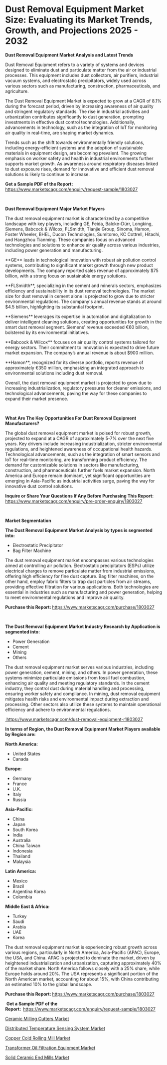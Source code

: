 <p><h1>Dust Removal Equipment Market Size: Evaluating its Market Trends, Growth, and Projections 2025 - 2032</h1></p><p><strong>Dust Removal Equipment Market Analysis and Latest Trends</strong></p>
<p><p>Dust Removal Equipment refers to a variety of systems and devices designed to eliminate dust and particulate matter from the air or industrial processes. This equipment includes dust collectors, air purifiers, industrial vacuum systems, and electrostatic precipitators, widely used across various sectors such as manufacturing, construction, pharmaceuticals, and agriculture.</p><p>The Dust Removal Equipment Market is expected to grow at a CAGR of 8.1% during the forecast period, driven by increasing awareness of air quality and stringent regulatory standards. The rise in industrial activities and urbanization contributes significantly to dust generation, prompting investments in effective dust control technologies. Additionally, advancements in technology, such as the integration of IoT for monitoring air quality in real-time, are shaping market dynamics. </p><p>Trends such as the shift towards environmentally friendly solutions, including energy-efficient systems and the adoption of sustainable materials in equipment design, are becoming prevalent. The growing emphasis on worker safety and health in industrial environments further supports market growth. As awareness around respiratory diseases linked to dust exposure rises, demand for innovative and efficient dust removal solutions is likely to continue to increase.</p></p>
<p><strong>Get a Sample PDF of the Report:&nbsp;</strong> <a href="https://www.marketscagr.com/enquiry/request-sample/1803027?utm_campaign=2041&utm_medium=2&utm_source=Github&utm_content=ia&utm_term=10042025&utm_id=dust-removal-equipment">https://www.marketscagr.com/enquiry/request-sample/1803027</a></p>
<p>&nbsp;</p>
<p><strong>Dust Removal Equipment Major Market Players</strong></p>
<p><p>The dust removal equipment market is characterized by a competitive landscape with key players, including GE, Feida, Balcke-Dürr, Longking, Siemens, Babcock & Wilcox, FLSmidth, Tianjie Group, Sinoma, Hamon, Foster Wheeler, BHEL, Ducon Technologies, Sumitomo, KC Cottrell, Hitachi, and Hangzhou Tianming. These companies focus on advanced technologies and solutions to enhance air quality across various industries, including power generation and manufacturing.</p><p>**GE** leads in technological innovation with robust air pollution control systems, contributing to significant market growth through new product developments. The company reported sales revenue of approximately $75 billion, with a strong focus on sustainable energy solutions.</p><p>**FLSmidth**, specializing in the cement and minerals sectors, emphasizes efficiency and sustainability in its dust removal technologies. The market size for dust removal in cement alone is projected to grow due to stricter environmental regulations. The company's annual revenue stands at around $4.5 billion, highlighting its substantial footprint.</p><p>**Siemens** leverages its expertise in automation and digitalization to deliver intelligent cleaning solutions, creating opportunities for growth in the smart dust removal segment. Siemens' revenue exceeded €60 billion, bolstered by its environmental initiatives.</p><p>**Babcock & Wilcox** focuses on air quality control systems tailored for energy sectors. Their commitment to innovation is expected to drive future market expansion. The company’s annual revenue is about $900 million.</p><p>**Hamon**, recognized for its diverse portfolio, reports revenue of approximately €350 million, emphasizing an integrated approach to environmental solutions including dust removal.</p><p>Overall, the dust removal equipment market is projected to grow due to increasing industrialization, regulatory pressures for cleaner emissions, and technological advancements, paving the way for these companies to expand their market presence.</p></p>
<p>&nbsp;</p>
<p><strong>What Are The Key Opportunities For Dust Removal Equipment Manufacturers?</strong></p>
<p><p>The global dust removal equipment market is poised for robust growth, projected to expand at a CAGR of approximately 5-7% over the next five years. Key drivers include increasing industrialization, stricter environmental regulations, and heightened awareness of occupational health hazards. Technological advancements, such as the integration of smart sensors and IoT for real-time monitoring, are transforming product efficiency. The demand for customizable solutions in sectors like manufacturing, construction, and pharmaceuticals further fuels market expansion. North America and Europe remain dominant, yet significant opportunities are emerging in Asia-Pacific as industrial activities surge, paving the way for innovative dust control solutions.</p></p>
<p><strong>Inquire or Share Your Questions If Any Before Purchasing This Report:</strong> <a href="https://www.marketscagr.com/enquiry/pre-order-enquiry/1803027?utm_campaign=2041&utm_medium=2&utm_source=Github&utm_content=ia&utm_term=10042025&utm_id=dust-removal-equipment">https://www.marketscagr.com/enquiry/pre-order-enquiry/1803027</a></p>
<p>&nbsp;</p>
<p><strong>Market Segmentation</strong></p>
<p><strong>The Dust Removal Equipment Market Analysis by types is segmented into:</strong></p>
<p><ul><li>Electrostatic Precipitator</li><li>Bag Filter Machine</li></ul></p>
<p><p>The dust removal equipment market encompasses various technologies aimed at controlling air pollution. Electrostatic precipitators (ESPs) utilize electrical charges to remove particulate matter from industrial emissions, offering high efficiency for fine dust capture. Bag filter machines, on the other hand, employ fabric filters to trap dust particles from air streams, providing effective filtration for various applications. Both technologies are essential in industries such as manufacturing and power generation, helping to meet environmental regulations and improve air quality.</p></p>
<p><strong>Purchase this Report:&nbsp;</strong><a href="https://www.marketscagr.com/purchase/1803027?utm_campaign=2041&utm_medium=2&utm_source=Github&utm_content=ia&utm_term=10042025&utm_id=dust-removal-equipment">https://www.marketscagr.com/purchase/1803027</a></p>
<p>&nbsp;</p>
<p><strong>The Dust Removal Equipment Market Industry Research by Application is segmented into:</strong></p>
<p><ul><li>Power Generation</li><li>Cement</li><li>Mining</li><li>Others</li></ul></p>
<p><p>The dust removal equipment market serves various industries, including power generation, cement, mining, and others. In power generation, these systems minimize particulate emissions from fossil fuel combustion, enhancing air quality and meeting regulatory standards. In the cement industry, they control dust during material handling and processing, ensuring worker safety and compliance. In mining, dust removal equipment mitigates health risks and environmental impact during extraction and processing. Other sectors also utilize these systems to maintain operational efficiency and adhere to environmental regulations.</p></p>
<p><a href="https://www.marketscagr.com/dust-removal-equipment-r1803027?utm_campaign=2041&utm_medium=2&utm_source=Github&utm_content=ia&utm_term=10042025&utm_id=dust-removal-equipment">&nbsp;https://www.marketscagr.com/dust-removal-equipment-r1803027</a></p>
<p><strong>In terms of Region, the Dust Removal Equipment Market Players available by Region are:</strong></p>
<p>
    <p> <strong> North America: </strong>
        <ul>
            <li>United States</li>
            <li>Canada</li>
        </ul>
        </p> 
    <p> <strong> Europe: </strong>
        <ul>
            <li>Germany</li>
            <li>France</li>
            <li>U.K.</li>
            <li>Italy</li>
            <li>Russia</li>
        </ul>
        </p> 
    <p> <strong> Asia-Pacific: </strong>
        <ul>
            <li>China</li>
            <li>Japan</li>
            <li>South Korea</li>
            <li>India</li>
            <li>Australia</li>
            <li>China Taiwan</li>
            <li>Indonesia</li>
            <li>Thailand</li>
            <li>Malaysia</li>
        </ul>
        </p> 
    <p> <strong> Latin America: </strong>
        <ul>
            <li>Mexico</li>
            <li>Brazil</li>
            <li>Argentina Korea</li>
            <li>Colombia</li>
        </ul>
        </p> 
    <p> <strong> Middle East & Africa: </strong>
        <ul>
            <li>Turkey</li>
            <li>Saudi</li>
            <li>Arabia</li>
            <li>UAE</li>
            <li>Korea</li>
        </ul>
    </p>
    </p>
<p><p>The dust removal equipment market is experiencing robust growth across various regions, particularly in North America, Asia-Pacific (APAC), Europe, the USA, and China. APAC is projected to dominate the market, driven by heightened industrialization and urbanization, capturing approximately 40% of the market share. North America follows closely with a 25% share, while Europe holds around 20%. The USA represents a significant portion of the North American market, accounting for about 15%, with China contributing an estimated 10% to the global landscape.</p></p>
<p><strong>Purchase this Report: </strong><a href="https://www.marketscagr.com/purchase/1803027?utm_campaign=2041&utm_medium=2&utm_source=Github&utm_content=ia&utm_term=10042025&utm_id=dust-removal-equipment">https://www.marketscagr.com/purchase/1803027</a></p>
<p>&nbsp;<strong>Get a Sample PDF of the Report:&nbsp;&nbsp;</strong><a href="https://www.marketscagr.com/enquiry/request-sample/1803027?utm_campaign=2041&utm_medium=2&utm_source=Github&utm_content=ia&utm_term=10042025&utm_id=dust-removal-equipment">https://www.marketscagr.com/enquiry/request-sample/1803027</a></p>
<p><strong></strong></p>
<p><p><a href="https://github.com/ekerswenzlb0/Market-Research-Report-List-1/blob/main/ceramic-milling-cutters-market.md?utm_campaign=2041&utm_medium=2&utm_source=Github&utm_content=ia&utm_term=10042025&utm_id=dust-removal-equipment">Ceramic Milling Cutters Market</a></p><p><a href="https://github.com/CliffMedina6/Market-Research-Report-List-7/blob/main/distributed-temperature-sensing-system-market.md?utm_campaign=2041&utm_medium=2&utm_source=Github&utm_content=ia&utm_term=10042025&utm_id=dust-removal-equipment">Distributed Temperature Sensing System Market</a></p><p><a href="https://github.com/provorikovar/Market-Research-Report-List-7/blob/main/copper-cold-rolling-mill-market.md?utm_campaign=2041&utm_medium=2&utm_source=Github&utm_content=ia&utm_term=10042025&utm_id=dust-removal-equipment">Copper Cold Rolling Mill Market</a></p><p><a href="https://github.com/angelajermaine/Market-Research-Report-List-6/blob/main/transformer-oil-filtration-equipment-market.md?utm_campaign=2041&utm_medium=2&utm_source=Github&utm_content=ia&utm_term=10042025&utm_id=dust-removal-equipment">Transformer Oil Filtration Equipment Market</a></p><p><a href="https://github.com/bhatttutty2p/Market-Research-Report-List-1/blob/main/solid-ceramic-end-mills-market.md?utm_campaign=2041&utm_medium=2&utm_source=Github&utm_content=ia&utm_term=10042025&utm_id=dust-removal-equipment">Solid Ceramic End Mills Market</a></p></p>